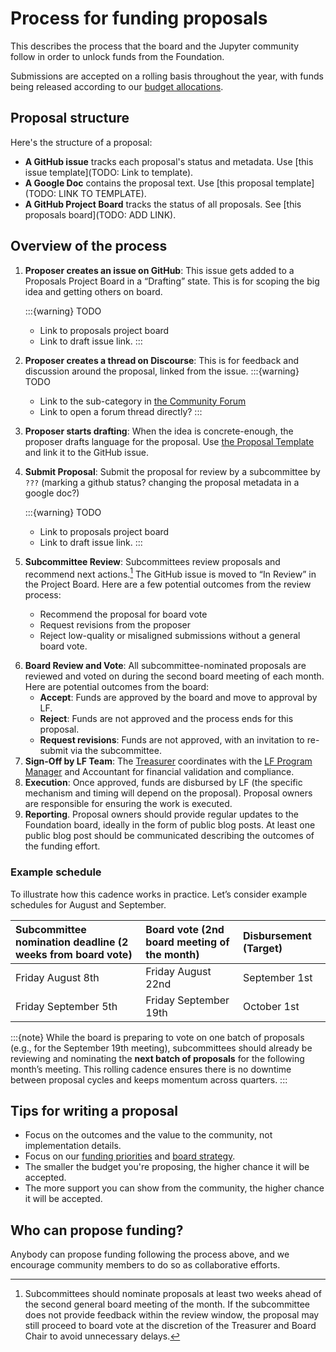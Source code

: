 # Process for funding proposals

This describes the process that the board and the Jupyter community follow in order to unlock funds from the Foundation.

Submissions are accepted on a rolling basis throughout the year, with funds being released according to our [budget allocations](./budget.md). 

## Proposal structure

Here's the structure of a proposal:

- **A GitHub issue** tracks each proposal's status and metadata. Use [this issue template](TODO: Link to template).
- **A Google Doc** contains the proposal text. Use [this proposal template](TODO: LINK TO TEMPLATE).
- **A GitHub Project Board** tracks the status of all proposals. See [this proposals board](TODO: ADD LINK).

## Overview of the process

1. **Proposer creates an issue on GitHub**: This issue gets added to a Proposals Project Board in a “Drafting” state. This is for scoping the big idea and getting others on board.

   :::{warning} TODO
   - Link to proposals project board
   - Link to draft issue link.
   :::
2. **Proposer creates a thread on Discourse**: This is for feedback and discussion around the proposal, linked from the issue.
   :::{warning} TODO
   - Link to the sub-category in [the Community Forum](https://discourse.jupyter.org)
   - Link to open a forum thread directly?
   :::
3. **Proposer starts drafting**: When the idea is concrete-enough, the proposer drafts language for the proposal. Use [the Proposal Template](https://docs.google.com/document/d/101cNUZbGCWUMn8LbDiSRjL5Q78e_31gN4-FqCiSp47o/edit?tab=t.5inaorn0ect5#heading=h.5i77we14fyb) and link it to the GitHub issue.
4. **Submit Proposal**: Submit the proposal for review by a subcommittee by `???` (marking a github status? changing the proposal metadata in a google doc?)

   :::{warning} TODO
   - Link to proposals project board
   - Link to draft issue link.
   :::
5. **Subcommittee Review**: Subcommittees review proposals and recommend next actions.[^expectations] The GitHub issue is moved to “In Review” in the Project Board. Here are a few potential outcomes from the review process:
   - Recommend the proposal for board vote
   - Request revisions from the proposer
   - Reject low-quality or misaligned submissions without a general board vote.

  [^expectations]: Subcommittees should nominate proposals at least two weeks ahead of the second general board meeting of the month. If the subcommittee does not provide feedback within the review window, the proposal may still proceed to board vote at the discretion of the Treasurer and Board Chair to avoid unnecessary delays.
6. **Board Review and Vote**: All subcommittee-nominated proposals are reviewed and voted on during the second board meeting of each month. Here are potential outcomes from the board:
   - **Accept**: Funds are approved by the board and move to approval by LF.
   - **Reject**: Funds are not approved and the process ends for this proposal.
   - **Request revisions**: Funds are not approved, with an invitation to re-submit via the subcommittee.
7. **Sign-Off by LF Team**: The [Treasurer](#role:treasurer) coordinates with the [LF Program Manager](#role:program-manager) and Accountant for financial validation and compliance.
8. **Execution**: Once approved, funds are disbursed by LF (the specific mechanism and timing will depend on the proposal). Proposal owners are responsible for ensuring the work is executed.
9. **Reporting**. Proposal owners should provide regular updates to the Foundation board, ideally in the form of public blog posts. At least one public blog post should be communicated describing the outcomes of the funding effort.

### Example schedule

To illustrate how this cadence works in practice. Let’s consider example schedules for August and September.  

| Subcommittee nomination deadline (2 weeks from board vote) | Board vote (2nd board meeting of the month) | Disbursement (Target) |
| :---- | :---- | :---- |
| Friday August 8th | Friday August 22nd  | September 1st  |
| Friday September 5th | Friday September 19th | October 1st  |

:::{note}
While the board is preparing to vote on one batch of proposals (e.g., for the September 19th meeting), subcommittees should already be reviewing and nominating the **next batch of proposals** for the following month’s meeting. This rolling cadence ensures there is no downtime between proposal cycles and keeps momentum across quarters.
:::

## Tips for writing a proposal

- Focus on the outcomes and the value to the community, not implementation details.
- Focus on our [funding priorities](priorities.md) and [board strategy](../strategy.md).
- The smaller the budget you're proposing, the higher chance it will be accepted.
- The more support you can show from the community, the higher chance it will be accepted.

## Who can propose funding?

Anybody can propose funding following the process above, and we encourage community members to do so as collaborative efforts.
